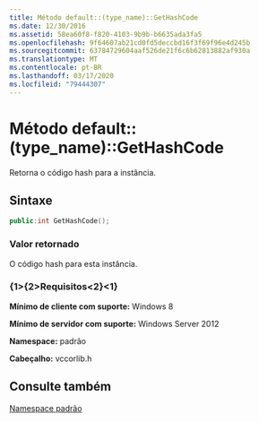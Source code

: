 ```yaml
---
title: Método default::(type_name)::GetHashCode
ms.date: 12/30/2016
ms.assetid: 58ea60f8-f820-4103-9b9b-b6635ada3fa5
ms.openlocfilehash: 9f64607ab21cd0fd5deccbd16f3f69f96e4d245b
ms.sourcegitcommit: 63784729604aaf526de21f6c6b62813882af930a
ms.translationtype: MT
ms.contentlocale: pt-BR
ms.lasthandoff: 03/17/2020
ms.locfileid: "79444307"
---
```

# <a name="defaulttype_namegethashcode-method"></a>Método default::(type_name)::GetHashCode

Retorna o código hash para a instância.

## <a name="syntax"></a>Sintaxe

```cpp
public:int GetHashCode();
```

### <a name="return-value"></a>Valor retornado

O código hash para esta instância.

### <a name="requirements"></a>{1&gt;{2&gt;Requisitos&lt;2}&lt;1}

**Mínimo de cliente com suporte:** Windows 8

**Mínimo de servidor com suporte:** Windows Server 2012

**Namespace:** padrão

**Cabeçalho:** vccorlib.h

## <a name="see-also"></a>Consulte também

[Namespace padrão](../cppcx/default-namespace.md)
